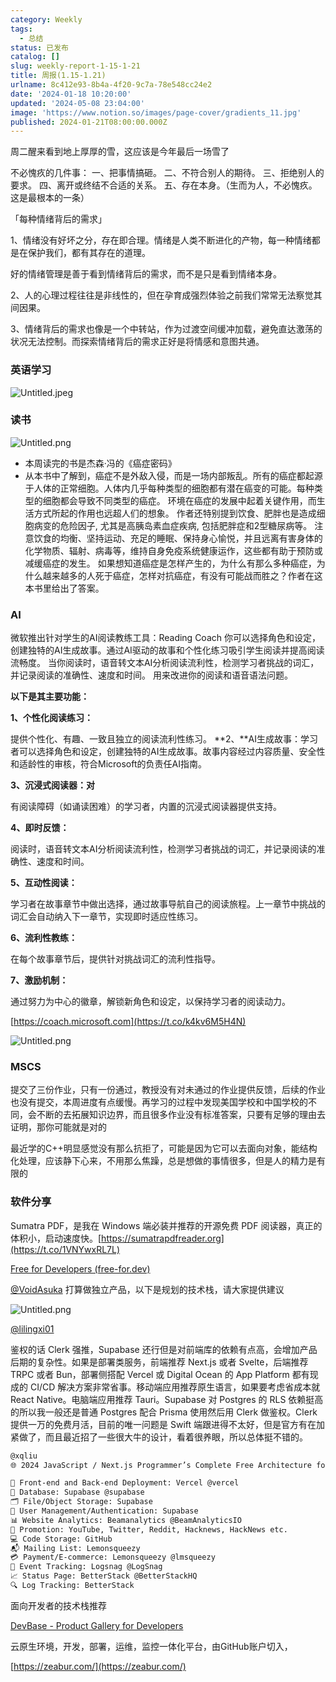```yaml
---
category: Weekly
tags:
  - 总结
status: 已发布
catalog: []
slug: weekly-report-1-15-1-21
title: 周报(1.15-1.21)
urlname: 8c412e93-8b4a-4f20-9c7a-78e548cc24e2
date: '2024-01-18 10:20:00'
updated: '2024-05-08 23:04:00'
image: 'https://www.notion.so/images/page-cover/gradients_11.jpg'
published: 2024-01-21T08:00:00.000Z
---
```


周二醒来看到地上厚厚的雪，这应该是今年最后一场雪了


不必愧疚的几件事：
一、把事情搞砸。
二、不符合别人的期待。
三、拒绝别人的要求。
四、离开或终结不合适的关系。
五、存在本身。（生而为人，不必愧疚。这是最根本的一条）


「每种情绪背后的需求」


1、情绪没有好坏之分，存在即合理。情绪是人类不断进化的产物，每一种情绪都是在保护我们，都有其存在的道理。


好的情绪管理是善于看到情绪背后的需求，而不是只是看到情绪本身。


2、人的心理过程往往是非线性的，但在孕育成强烈体验之前我们常常无法察觉其间因果。


3、情绪背后的需求也像是一个中转站，作为过渡空间缓冲加载，避免直达激荡的状况无法控制。而探索情绪背后的需求正好是将情感和意图共通。


### 英语学习


![Untitled.jpeg](https://prod-files-secure.s3.us-west-2.amazonaws.com/5d24fe63-e567-4804-86f9-9fdc62e13082/faec46dc-9da5-4799-b905-c316418f1168/Untitled.jpeg?X-Amz-Algorithm=AWS4-HMAC-SHA256&X-Amz-Content-Sha256=UNSIGNED-PAYLOAD&X-Amz-Credential=ASIAZI2LB4663I7XC3PB%2F20250319%2Fus-west-2%2Fs3%2Faws4_request&X-Amz-Date=20250319T053821Z&X-Amz-Expires=3600&X-Amz-Security-Token=IQoJb3JpZ2luX2VjEBQaCXVzLXdlc3QtMiJIMEYCIQDZD2bh6Gn6zPWUOTdxYc2rIOn6knwC5ZUFOgcjaqARsQIhANgGGSi3gG%2Fp6fwzrt7VwNV0G%2Bp2zzy3sVHWv11hSL%2BxKv8DCG0QABoMNjM3NDIzMTgzODA1IgyxzzY5%2BNiVAIE%2FIjQq3APbwQCr7F3MLTuYtP7Hs9UZYtVGoAhEVYsaxjqo7IUG2kXaGyXXoSNYUzpEG9lWKcz56WaNmESGzZ7b0X8MYFIZW%2FpG8Hk%2F9wSGzAuQaT85UFXikTJA550KyTbta%2Fzlgz9w%2BI4JoLTjt4Pds5jAAdlzeKlNky6UlZNdFlW5ezdnepnSVF%2BqG4i59C3EncGddw8YD4Kd1pjBut7JdK3%2BbQMBEUOgfonb7AWKd%2BG9f78X6FrRMYi0AVUfFa8c%2BZbxLm8vM4MTvpod61t5GiMEAWd6u%2BNQVlIbRTygb2if7pkQgtrByzvhxGteP2oqksVjRBjh5hos61%2FoCh2hLYP4WrLSOjVABCAM2bLHOmupcaGUJIbNnYBEbPXhxAPqKHA%2BSzh46GRyjz11SUYoqA3AejZaxizQ6Fn7hJTWYV%2Fn8s5I6s4uD%2BuZeQT5IRyA%2FuWelc6%2B2CekN7hfXdBtINIXwFWfu8rtCGh1biL3A21nPArXkgEcSOtq8CY1R1tQkiohMRQNz4TBu2Oc6mjNS3bjLWjiNjbePV6y8TCswmCYKIh5MvrbyKvJoc%2Bvv1ThtXB6m0%2BAa6rElvWgJ0JD7WUpcHKYXjUOXbbQdJQ%2BRHR5rRClZe2%2BLpMKhm2BOeASmjCt%2FOi%2BBjqkAZeCwns7X6q7ZJlhbOuA03uOFe20Y3VgZTIKVtPSQTrj9l00V0PnuehMBur5VB58mgTNUPyFa4MD4JLmr%2FcT0OOfIqD1bgCc3ifoJXJMeARz%2FqDfgbJFfvOKrKjrdGKMO4S6PriM8E7pTCU0nCmcoKjmDJsSNeyP88fmrY1UPWXwMpJKo8u6t0INBtLG3yVUpkKlCVy%2F2FTX30GCt9gGQw05xtVH&X-Amz-Signature=351f02579e9337a85b3811eecf86a5f46c27f9538e3b846165c63df109124c04&X-Amz-SignedHeaders=host&x-id=GetObject)


### 读书


![Untitled.png](https://prod-files-secure.s3.us-west-2.amazonaws.com/5d24fe63-e567-4804-86f9-9fdc62e13082/08aff459-da99-4ed5-87c6-1f4c95b62ac3/Untitled.png?X-Amz-Algorithm=AWS4-HMAC-SHA256&X-Amz-Content-Sha256=UNSIGNED-PAYLOAD&X-Amz-Credential=ASIAZI2LB4663I7XC3PB%2F20250319%2Fus-west-2%2Fs3%2Faws4_request&X-Amz-Date=20250319T053821Z&X-Amz-Expires=3600&X-Amz-Security-Token=IQoJb3JpZ2luX2VjEBQaCXVzLXdlc3QtMiJIMEYCIQDZD2bh6Gn6zPWUOTdxYc2rIOn6knwC5ZUFOgcjaqARsQIhANgGGSi3gG%2Fp6fwzrt7VwNV0G%2Bp2zzy3sVHWv11hSL%2BxKv8DCG0QABoMNjM3NDIzMTgzODA1IgyxzzY5%2BNiVAIE%2FIjQq3APbwQCr7F3MLTuYtP7Hs9UZYtVGoAhEVYsaxjqo7IUG2kXaGyXXoSNYUzpEG9lWKcz56WaNmESGzZ7b0X8MYFIZW%2FpG8Hk%2F9wSGzAuQaT85UFXikTJA550KyTbta%2Fzlgz9w%2BI4JoLTjt4Pds5jAAdlzeKlNky6UlZNdFlW5ezdnepnSVF%2BqG4i59C3EncGddw8YD4Kd1pjBut7JdK3%2BbQMBEUOgfonb7AWKd%2BG9f78X6FrRMYi0AVUfFa8c%2BZbxLm8vM4MTvpod61t5GiMEAWd6u%2BNQVlIbRTygb2if7pkQgtrByzvhxGteP2oqksVjRBjh5hos61%2FoCh2hLYP4WrLSOjVABCAM2bLHOmupcaGUJIbNnYBEbPXhxAPqKHA%2BSzh46GRyjz11SUYoqA3AejZaxizQ6Fn7hJTWYV%2Fn8s5I6s4uD%2BuZeQT5IRyA%2FuWelc6%2B2CekN7hfXdBtINIXwFWfu8rtCGh1biL3A21nPArXkgEcSOtq8CY1R1tQkiohMRQNz4TBu2Oc6mjNS3bjLWjiNjbePV6y8TCswmCYKIh5MvrbyKvJoc%2Bvv1ThtXB6m0%2BAa6rElvWgJ0JD7WUpcHKYXjUOXbbQdJQ%2BRHR5rRClZe2%2BLpMKhm2BOeASmjCt%2FOi%2BBjqkAZeCwns7X6q7ZJlhbOuA03uOFe20Y3VgZTIKVtPSQTrj9l00V0PnuehMBur5VB58mgTNUPyFa4MD4JLmr%2FcT0OOfIqD1bgCc3ifoJXJMeARz%2FqDfgbJFfvOKrKjrdGKMO4S6PriM8E7pTCU0nCmcoKjmDJsSNeyP88fmrY1UPWXwMpJKo8u6t0INBtLG3yVUpkKlCVy%2F2FTX30GCt9gGQw05xtVH&X-Amz-Signature=913b54083709409e8471ad0ad2637dd3d27ec089c3a0b09928ee6afdd89e066e&X-Amz-SignedHeaders=host&x-id=GetObject)

- 本周读完的书是杰森·冯的《癌症密码》
- 从本书中了解到，癌症不是外敌入侵，而是一场内部叛乱。所有的癌症都起源于人体的正常细胞。人体内几乎每种类型的细胞都有潜在癌变的可能。每种类型的细胞都会导致不同类型的癌症。
环境在癌症的发展中起着关键作用，而生活方式所起的作用也远超人们的想象。
作者还特别提到饮食、肥胖也是造成细胞病变的危险因子, 尤其是高胰岛素血症疾病, 包括肥胖症和2型糖尿病等。
注意饮食的均衡、坚持运动、充足的睡眠、保持身心愉悦，并且远离有害身体的化学物质、辐射、病毒等，维持自身免疫系统健康运作，这些都有助于预防或减缓癌症的发生。
如果想知道癌症是怎样产生的，为什么有那么多种癌症，为什么越来越多的人死于癌症，怎样对抗癌症，有没有可能战而胜之？作者在这本书里给出了答案。

### AI


微软推出针对学生的AI阅读教练工具：Reading Coach
你可以选择角色和设定，创建独特的AI生成故事。通过AI驱动的故事和个性化练习吸引学生阅读并提高阅读流畅度。
当你阅读时，语音转文本AI分析阅读流利性，检测学习者挑战的词汇，并记录阅读的准确性、速度和时间。
用来改进你的阅读和语音语法问题。


**以下是其主要功能：**


**1、个性化阅读练习：**


提供个性化、有趣、一致且独立的阅读流利性练习。
**2、**AI生成故事：学习者可以选择角色和设定，创建独特的AI生成故事。故事内容经过内容质量、安全性和适龄性的审核，符合Microsoft的负责任AI指南。


**3、沉浸式阅读器：对**


有阅读障碍（如诵读困难）的学习者，内置的沉浸式阅读器提供支持。


**4、即时反馈：**


阅读时，语音转文本AI分析阅读流利性，检测学习者挑战的词汇，并记录阅读的准确性、速度和时间。


**5、互动性阅读：**


学习者在故事章节中做出选择，通过故事导航自己的阅读旅程。上一章节中挑战的词汇会自动纳入下一章节，实现即时适应性练习。


**6、流利性教练：**


在每个故事章节后，提供针对挑战词汇的流利性指导。


**7、激励机制：**


通过努力为中心的徽章，解锁新角色和设定，以保持学习者的阅读动力。


[https://coach.microsoft.com](https://t.co/k4kv6M5H4N)


![Untitled.png](https://prod-files-secure.s3.us-west-2.amazonaws.com/5d24fe63-e567-4804-86f9-9fdc62e13082/8f53d036-0cfc-469d-a837-f15107675ae4/Untitled.png?X-Amz-Algorithm=AWS4-HMAC-SHA256&X-Amz-Content-Sha256=UNSIGNED-PAYLOAD&X-Amz-Credential=ASIAZI2LB4663I7XC3PB%2F20250319%2Fus-west-2%2Fs3%2Faws4_request&X-Amz-Date=20250319T053821Z&X-Amz-Expires=3600&X-Amz-Security-Token=IQoJb3JpZ2luX2VjEBQaCXVzLXdlc3QtMiJIMEYCIQDZD2bh6Gn6zPWUOTdxYc2rIOn6knwC5ZUFOgcjaqARsQIhANgGGSi3gG%2Fp6fwzrt7VwNV0G%2Bp2zzy3sVHWv11hSL%2BxKv8DCG0QABoMNjM3NDIzMTgzODA1IgyxzzY5%2BNiVAIE%2FIjQq3APbwQCr7F3MLTuYtP7Hs9UZYtVGoAhEVYsaxjqo7IUG2kXaGyXXoSNYUzpEG9lWKcz56WaNmESGzZ7b0X8MYFIZW%2FpG8Hk%2F9wSGzAuQaT85UFXikTJA550KyTbta%2Fzlgz9w%2BI4JoLTjt4Pds5jAAdlzeKlNky6UlZNdFlW5ezdnepnSVF%2BqG4i59C3EncGddw8YD4Kd1pjBut7JdK3%2BbQMBEUOgfonb7AWKd%2BG9f78X6FrRMYi0AVUfFa8c%2BZbxLm8vM4MTvpod61t5GiMEAWd6u%2BNQVlIbRTygb2if7pkQgtrByzvhxGteP2oqksVjRBjh5hos61%2FoCh2hLYP4WrLSOjVABCAM2bLHOmupcaGUJIbNnYBEbPXhxAPqKHA%2BSzh46GRyjz11SUYoqA3AejZaxizQ6Fn7hJTWYV%2Fn8s5I6s4uD%2BuZeQT5IRyA%2FuWelc6%2B2CekN7hfXdBtINIXwFWfu8rtCGh1biL3A21nPArXkgEcSOtq8CY1R1tQkiohMRQNz4TBu2Oc6mjNS3bjLWjiNjbePV6y8TCswmCYKIh5MvrbyKvJoc%2Bvv1ThtXB6m0%2BAa6rElvWgJ0JD7WUpcHKYXjUOXbbQdJQ%2BRHR5rRClZe2%2BLpMKhm2BOeASmjCt%2FOi%2BBjqkAZeCwns7X6q7ZJlhbOuA03uOFe20Y3VgZTIKVtPSQTrj9l00V0PnuehMBur5VB58mgTNUPyFa4MD4JLmr%2FcT0OOfIqD1bgCc3ifoJXJMeARz%2FqDfgbJFfvOKrKjrdGKMO4S6PriM8E7pTCU0nCmcoKjmDJsSNeyP88fmrY1UPWXwMpJKo8u6t0INBtLG3yVUpkKlCVy%2F2FTX30GCt9gGQw05xtVH&X-Amz-Signature=aec5d3c77a8e61258a117a077c169257313d6377a90cd36c17b0913cd0b7c222&X-Amz-SignedHeaders=host&x-id=GetObject)


### MSCS


提交了三份作业，只有一份通过，教授没有对未通过的作业提供反馈，后续的作业也没有提交，本周进度有点缓慢。再学习的过程中发现美国学校和中国学校的不同，会不断的去拓展知识边界，而且很多作业没有标准答案，只要有足够的理由去证明，那你可能就是对的


最近学的C++明显感觉没有那么抗拒了，可能是因为它可以去面向对象，能结构化处理，应该静下心来，不用那么焦躁，总是想做的事情很多，但是人的精力是有限的


### 软件分享


Sumatra PDF，是我在 Windows 端必装并推荐的开源免费 PDF 阅读器，真正的体积小，启动速度快。[https://sumatrapdfreader.org](https://t.co/1VNYwxRL7L)


[Free for Developers (free-for.dev)](https://free-for.dev/#/)


[@VoidAsuka](https://twitter.com/VoidAsuka) 打算做独立产品，以下是规划的技术栈，请大家提供建议


![Untitled.png](https://prod-files-secure.s3.us-west-2.amazonaws.com/5d24fe63-e567-4804-86f9-9fdc62e13082/93561a3c-b2bc-4a43-bbc5-67e3f740ed5e/Untitled.png?X-Amz-Algorithm=AWS4-HMAC-SHA256&X-Amz-Content-Sha256=UNSIGNED-PAYLOAD&X-Amz-Credential=ASIAZI2LB4663I7XC3PB%2F20250319%2Fus-west-2%2Fs3%2Faws4_request&X-Amz-Date=20250319T053821Z&X-Amz-Expires=3600&X-Amz-Security-Token=IQoJb3JpZ2luX2VjEBQaCXVzLXdlc3QtMiJIMEYCIQDZD2bh6Gn6zPWUOTdxYc2rIOn6knwC5ZUFOgcjaqARsQIhANgGGSi3gG%2Fp6fwzrt7VwNV0G%2Bp2zzy3sVHWv11hSL%2BxKv8DCG0QABoMNjM3NDIzMTgzODA1IgyxzzY5%2BNiVAIE%2FIjQq3APbwQCr7F3MLTuYtP7Hs9UZYtVGoAhEVYsaxjqo7IUG2kXaGyXXoSNYUzpEG9lWKcz56WaNmESGzZ7b0X8MYFIZW%2FpG8Hk%2F9wSGzAuQaT85UFXikTJA550KyTbta%2Fzlgz9w%2BI4JoLTjt4Pds5jAAdlzeKlNky6UlZNdFlW5ezdnepnSVF%2BqG4i59C3EncGddw8YD4Kd1pjBut7JdK3%2BbQMBEUOgfonb7AWKd%2BG9f78X6FrRMYi0AVUfFa8c%2BZbxLm8vM4MTvpod61t5GiMEAWd6u%2BNQVlIbRTygb2if7pkQgtrByzvhxGteP2oqksVjRBjh5hos61%2FoCh2hLYP4WrLSOjVABCAM2bLHOmupcaGUJIbNnYBEbPXhxAPqKHA%2BSzh46GRyjz11SUYoqA3AejZaxizQ6Fn7hJTWYV%2Fn8s5I6s4uD%2BuZeQT5IRyA%2FuWelc6%2B2CekN7hfXdBtINIXwFWfu8rtCGh1biL3A21nPArXkgEcSOtq8CY1R1tQkiohMRQNz4TBu2Oc6mjNS3bjLWjiNjbePV6y8TCswmCYKIh5MvrbyKvJoc%2Bvv1ThtXB6m0%2BAa6rElvWgJ0JD7WUpcHKYXjUOXbbQdJQ%2BRHR5rRClZe2%2BLpMKhm2BOeASmjCt%2FOi%2BBjqkAZeCwns7X6q7ZJlhbOuA03uOFe20Y3VgZTIKVtPSQTrj9l00V0PnuehMBur5VB58mgTNUPyFa4MD4JLmr%2FcT0OOfIqD1bgCc3ifoJXJMeARz%2FqDfgbJFfvOKrKjrdGKMO4S6PriM8E7pTCU0nCmcoKjmDJsSNeyP88fmrY1UPWXwMpJKo8u6t0INBtLG3yVUpkKlCVy%2F2FTX30GCt9gGQw05xtVH&X-Amz-Signature=e08aa014776e79bee41cbd0a0378365c29717d52ab9f0713cf2b139348d4f133&X-Amz-SignedHeaders=host&x-id=GetObject)


[@lilingxi01](https://twitter.com/lilingxi01)


鉴权的话 Clerk 强推，Supabase 还行但是对前端库的依赖有点高，会增加产品后期的复杂性。如果是部署类服务，前端推荐 Next.js 或者 Svelte，后端推荐 TRPC 或者 Bun，部署侧搭配 Vercel 或 Digital Ocean 的 App Platform 都有现成的 CI/CD 解决方案非常省事。移动端应用推荐原生语言，如果要考虑省成本就 React Native。电脑端应用推荐 Tauri。Supabase 对 Postgres 的 RLS 依赖挺高的所以我一般还是普通 Postgres 配合 Prisma 使用然后用 Clerk 做鉴权。Clerk 提供一万的免费月活，目前的唯一问题是 Swift 端跟进得不太好，但是官方有在加紧做了，而且最近招了一些很大牛的设计，看着很养眼，所以总体挺不错的。


```markdown
@xqliu
🌐 2024 JavaScript / Next.js Programmer’s Complete Free Architecture for solo entrepreneur:

🔧 Front-end and Back-end Deployment: Vercel @vercel
💾 Database: Supabase @supabase
🗂️ File/Object Storage: Supabase
👥 User Management/Authentication: Supabase
📊 Website Analytics: Beamanalytics @BeamAnalyticsIO
📣 Promotion: YouTube, Twitter, Reddit, Hacknews, HackNews etc. 
💻 Code Storage: GitHub
📬 Mailing List: Lemonsqueezy
💳 Payment/E-commerce: Lemonsqueezy @lmsqueezy
📌 Event Tracking: Logsnag @LogSnag
📈 Status Page: BetterStack @BetterStackHQ
🔍 Log Tracking: BetterStack
```


面向开发者的技术栈推荐


[DevBase - Product Gallery for Developers](https://devbase.fyi/)


云原生环境，开发，部署，运维，监控一体化平台，由GitHub账户切入，


[https://zeabur.com/](https://zeabur.com/)

